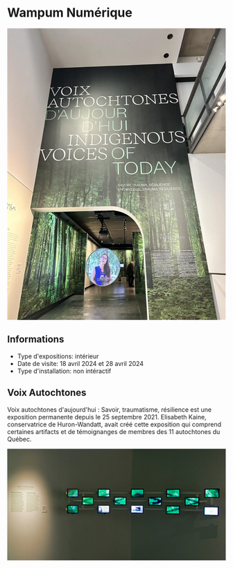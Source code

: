 # Wampum Numérique
![photo](entree-mccord.jpg)


## Informations
* Type d'expositions: intérieur
* Date de visite: 18 avril 2024 et 28 avril 2024
* Type d'installation: non intéractif

## Voix Autochtones
Voix autochtones d'aujourd'hui : Savoir, traumatisme, résilience est une exposition permanente depuis le 25 septembre 2021. 
Elisabeth Kaine, conservatrice de Huron-Wandatt, avait créé cette exposition qui comprend certaines artifacts et de témoignanges de membres des 11 autochtones du Québec.

![photo](mccord-ecrans.png)
